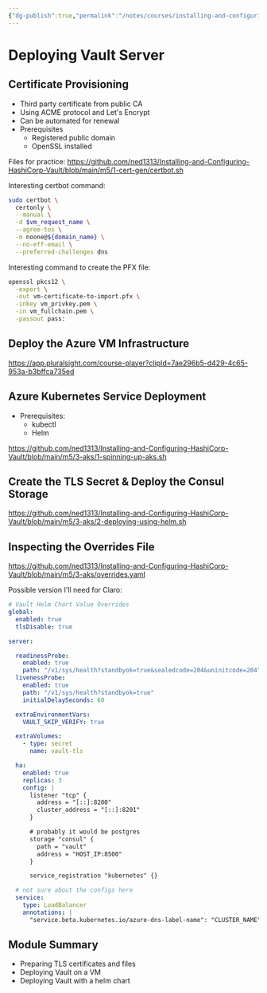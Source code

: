 ```yaml
---
{"dg-publish":true,"permalink":"/notes/courses/installing-and-configuring-hashicorp-vault/05-deploying-vault-server/"}
---
```

# Deploying Vault Server


## Certificate Provisioning

- Third party certificate from public CA
- Using ACME protocol and Let's Encrypt
- Can be automated for renewal
- Prerequisites
    - Registered public domain
    - OpenSSL installed


Files for practice: <https://github.com/ned1313/Installing-and-Configuring-HashiCorp-Vault/blob/main/m5/1-cert-gen/certbot.sh>

Interesting certbot command:
```bash
sudo certbot \
  certonly \
  --manual \
  -d $vm_request_name \
  --agree-tos \
  -m noone@${domain_name} \
  --no-eff-email \
  --preferred-challenges dns
```

Interesting command to create the PFX file:
```bash
openssl pkcs12 \
  -export \
  -out vm-certificate-to-import.pfx \
  -inkey vm_privkey.pem \
  -in vm_fullchain.pem \
  -passout pass:
```


## Deploy the Azure VM Infrastructure

<https://app.pluralsight.com/course-player?clipId=7ae296b5-d429-4c65-953a-b3bffca735ed>



## Azure Kubernetes Service Deployment

- Prerequisites:
    - kubectl
    - Helm

<https://github.com/ned1313/Installing-and-Configuring-HashiCorp-Vault/blob/main/m5/3-aks/1-spinning-up-aks.sh>

## Create the TLS Secret & Deploy the Consul Storage

<https://github.com/ned1313/Installing-and-Configuring-HashiCorp-Vault/blob/main/m5/3-aks/2-deploying-using-helm.sh>


## Inspecting the Overrides File

<https://github.com/ned1313/Installing-and-Configuring-HashiCorp-Vault/blob/main/m5/3-aks/overrides.yaml>

Possible version I'll need for Claro:
```yaml
# Vault Helm Chart Value Overrides
global:  
  enabled: true  
  tlsDisable: true

server:

  readinessProbe:
    enabled: true
    path: "/v1/sys/health?standbyok=true&sealedcode=204&uninitcode=204"
  livenessProbe:
    enabled: true
    path: "/v1/sys/health?standbyok=true"
    initialDelaySeconds: 60

  extraEnvironmentVars:
    VAULT_SKIP_VERIFY: true

  extraVolumes:
    - type: secret
      name: vault-tls

  ha:
    enabled: true
    replicas: 3
    config: |
      listener "tcp" {
        address = "[::]:8200"
        cluster_address = "[::]:8201"
      }

      # probably it would be postgres
      storage "consul" {
        path = "vault"
        address = "HOST_IP:8500"
      }

      service_registration "kubernetes" {}

  # not sure about the configs here
  service:
    type: LoadBalancer
    annotations: |
      "service.beta.kubernetes.io/azure-dns-label-name": "CLUSTER_NAME"
```



## Module Summary

- Preparing TLS certificates and files
- Deploying Vault on a VM
- Deploying Vault with a helm chart
